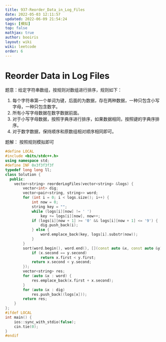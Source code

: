 ```yaml
---
title: 937-Reorder_Data_in_Log_Files 
date: 2022-05-03 12:11:57 
updated: 2022-06-09 21:54:24
tags: [模拟] 
top: false 
mathjax: true 
author: booiris
layout: wiki  
wiki: leetcode
order: 6
---
```


# Reorder Data in Log Files

题意：给定字符串数组，按规则对数组进行排序，规则如下：

1. 每个字符串第一个单词为键，后面的为数据，存在两种数据，一种只包含小写字母，一种只包含数字。
2. 所有小写字母数据在数字数据前面。
3. 对于小写字母数据，按照字典序进行排序，如果数据相同，按照键的字典序排序。
4. 对于数字数据，保持顺序和原数组相对顺序相同即可。

题解： 按照规则模拟即可

```cpp
#define LOCAL
#include <bits/stdc++.h>
using namespace std;
#define INF 0x3f3f3f3f
typedef long long ll;
class Solution {
  public:
    vector<string> reorderLogFiles(vector<string> &logs) {
        vector<int> dig;
        vector<pair<string, string>> word;
        for (int i = 0; i < logs.size(); i++) {
            int now = 0;
            string key = "";
            while (logs[i][now] != ' ')
                key += logs[i][now], now++;
            if (logs[i][now + 1] >= '0' && logs[i][now + 1] <= '9') {
                dig.push_back(i);
            } else {
                word.emplace_back(key, logs[i].substr(now));
            }
        }
        sort(word.begin(), word.end(), [](const auto &x, const auto &y) {
            if (x.second == y.second)
                return x.first < y.first;
            return x.second < y.second;
        });
        vector<string> res;
        for (auto &x : word) {
            res.emplace_back(x.first + x.second);
        }
        for (auto &x : dig)
            res.push_back((logs[x]));
        return res;
    }
};
#ifdef LOCAL
int main() {
    ios::sync_with_stdio(false);
    cin.tie(0);
}
#endif
```
